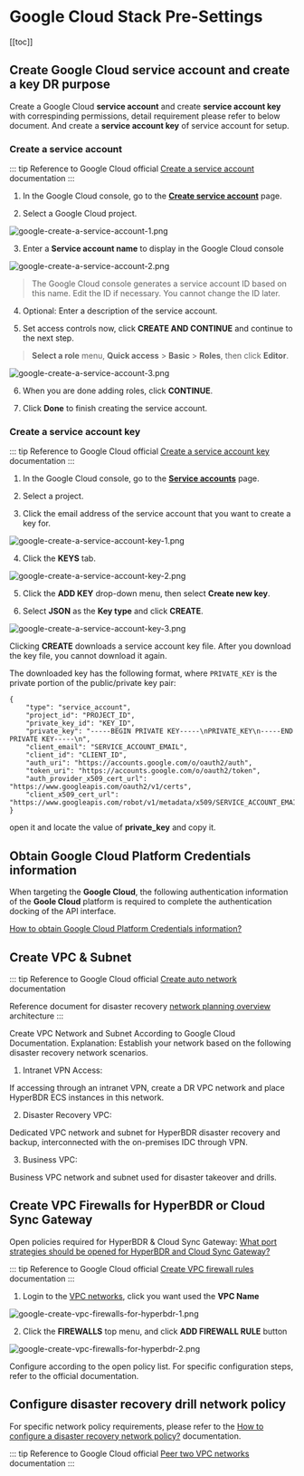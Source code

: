 # Google Cloud Stack Pre-Settings

[[toc]]

## Create Google Cloud service account and create a key DR purpose

Create a Google Cloud **service account** and create **service account key** with correspinding permissions, detail requirement please refer to below document. And create a **service account key** of service account for setup.

### Create a service account

::: tip
Reference to Google Cloud official [Create a service account](https://cloud.google.com/iam/docs/service-accounts-create?hl=en#creating) documentation 
:::

1. In the Google Cloud console, go to the **[Create service account](https://console.cloud.google.com/projectselector/iam-admin/serviceaccounts/create)** page.

2. Select a Google Cloud project. 

 ![google-create-a-service-account-1.png](./images/google-create-a-service-account-1.png)

3. Enter a **Service account name** to display in the Google Cloud console

 ![google-create-a-service-account-2.png](./images/google-create-a-service-account-2.png)

> The Google Cloud console generates a service account ID based on this name. Edit the ID if necessary. You cannot change the ID later.

4. Optional: Enter a description of the service account.

5. Set access controls now, click **CREATE AND CONTINUE** and continue to the next step.

> **Select a role** menu, **Quick access** > **Basic** > **Roles**, then click **Editor**.

 ![google-create-a-service-account-3.png](./images/google-create-a-service-account-3.png)

6. When you are done adding roles, click **CONTINUE**.

7. Click **Done** to finish creating the service account.

### Create a service account key

::: tip
Reference to Google Cloud official [Create a service account key](https://cloud.google.com/iam/docs/keys-create-delete?hl=en#creating) documentation
:::

1. In the Google Cloud console, go to the **[Service accounts](https://console.cloud.google.com/iam-admin/serviceaccounts)** page.

2. Select a project. 

3. Click the email address of the service account that you want to create a key for.

![google-create-a-service-account-key-1.png](./images/google-create-a-service-account-key-1.png)

4. Click the **KEYS** tab.

![google-create-a-service-account-key-2.png](./images/google-create-a-service-account-key-2.png)

5. Click the **ADD KEY** drop-down menu, then select **Create new key**.

6. Select **JSON** as the **Key type** and click **CREATE**.

![google-create-a-service-account-key-3.png](./images/google-create-a-service-account-key-3.png)

Clicking **CREATE** downloads a service account key file. After you download the key file, you cannot download it again.

The downloaded key has the following format, where `PRIVATE_KEY` is the private portion of the public/private key pair:

```
{  
    "type": "service_account",
    "project_id": "PROJECT_ID",
    "private_key_id": "KEY_ID",
    "private_key": "-----BEGIN PRIVATE KEY-----\nPRIVATE_KEY\n-----END PRIVATE KEY-----\n",
    "client_email": "SERVICE_ACCOUNT_EMAIL",
    "client_id": "CLIENT_ID",
    "auth_uri": "https://accounts.google.com/o/oauth2/auth",
    "token_uri": "https://accounts.google.com/o/oauth2/token",
    "auth_provider_x509_cert_url": "https://www.googleapis.com/oauth2/v1/certs",
    "client_x509_cert_url": "https://www.googleapis.com/robot/v1/metadata/x509/SERVICE_ACCOUNT_EMAIL"  
}
```
open it and locate the value of **private_key** and copy it.

## Obtain Google Cloud Platform Credentials information

When targeting the **Google Cloud**, the following authentication information of the **Goole Cloud** platform is required to complete the authentication docking of the API interface.

[How to obtain Google Cloud Platform Credentials information?](https://docs.oneprocloud.com/userguide/faq/faq.html#how-to-obtain-google-cloud-platform-credentials-information)

## Create VPC & Subnet

::: tip
Reference to Google Cloud official [Create auto network](https://cloud.google.com/vpc/docs/create-modify-vpc-networks#create-auto-network) documentation

Reference document for disaster recovery [network planning overview](https://docs.oneprocloud.com/userguide/presales/dr-network-planning-recommendations.html) architecture
:::

Create VPC Network and Subnet According to Google Cloud Documentation. Explanation: Establish your network based on the following disaster recovery network scenarios.

1. Intranet VPN Access:

If accessing through an intranet VPN, create a DR VPC network and place HyperBDR ECS instances in this network.

2. Disaster Recovery VPC:

Dedicated VPC network and subnet for HyperBDR disaster recovery and backup, interconnected with the on-premises IDC through VPN.

3. Business VPC:

Business VPC network and subnet used for disaster takeover and drills.

## Create VPC Firewalls for HyperBDR or Cloud Sync Gateway

Open policies required for HyperBDR & Cloud Sync Gateway: [What port strategies should be opened for HyperBDR and Cloud Sync Gateway?](https://docs.oneprocloud.com/userguide/faq/faq.html#what-port-strategies-should-be-opened-for-hyperbdr-and-cloud-sync-gateway)

::: tip
Reference to Google Cloud official [Create VPC firewall rules](https://cloud.google.com/firewall/docs/using-firewalls#creating_firewall_rules) documentation
:::

1. Login to the [VPC networks](https://console.cloud.google.com/networking/networks/list), click you want used the **VPC Name**

![google-create-vpc-firewalls-for-hyperbdr-1.png](./images/google-create-vpc-firewalls-for-hyperbdr-1.png)

2. Click the **FIREWALLS** top menu, and click **ADD FIREWALL RULE** button

![google-create-vpc-firewalls-for-hyperbdr-2.png](./images/google-create-vpc-firewalls-for-hyperbdr-2.png)

Configure according to the open policy list. For specific configuration steps, refer to the official documentation.

## Configure disaster recovery drill network policy

For specific network policy requirements, please refer to the [How to configure a disaster recovery network policy?](https://docs.oneprocloud.com/userguide/faq/faq.html#how-to-configure-a-disaster-recovery-network-policy) documentation.

::: tip
Reference to Google Cloud official [Peer two VPC networks](https://cloud.google.com/vpc/docs/peer-two-networks) documentation
:::